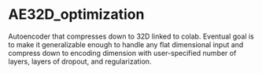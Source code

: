 # AE32D_optimization
Autoencoder that compresses down to 32D linked to colab. Eventual goal is to make it generalizable enough to handle any flat dimensional input and compress down to encoding dimension with user-specified number of layers, layers of dropout, and regularization.
